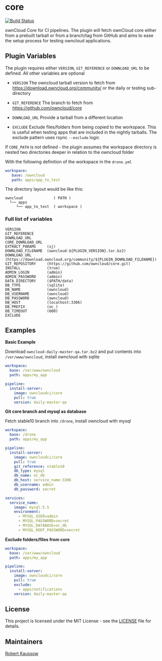 # core

[![Build Status](https://drone.owncloud.com/api/badges/owncloud-ci/core/status.svg)](https://drone.owncloud.com/owncloud-ci/core)

ownCloud Core for CI pipelines. The plugin will fetch ownCloud core either from a prebuilt tarball or from a branch/tag from GitHub and aims to ease the setup process for testing owncloud applications.

## Plugin Variables

The plugin requires either `VERSION`, `GIT_REFERENCE` or `DOWNLOAD_URL` to be defined. All other variables are optional

- `VERSION`
The owncloud tarball version to fetch from https://download.owncloud.org/community/ or the daily or testing sub-directory

- `GIT_REFERENCE`
The branch to fetch from https://github.com/owncloud/core

- `DOWNLOAD_URL`
Provide a tarball from a different location

- `EXCLUDE`
Exclude files/folders from being copied to the workspace. This is useful when testing apps that are included in the nightly tarballs. The exclude pattern uses rsync `--exclude` logic

If `CORE_PATH` is not defined - the plugin assumes the workspace directory is nested two directories deeper in relation to the owncloud folder

With the following definition of the workspace in the `drone.yml`

```yaml
workspace:
   base: /owncloud
   path: apps/app_to_test
```

The directory layout would be like this:

```console
owncloud              ( PATH )
  └── apps
     └── app_to_test  ( workspace )
```

### Full list of variables

```console
VERSION
GIT_REFERENCE
DOWNLOAD_URL
CORE_DOWNLOAD_URL
EXTRACT_PARAMS     (xj)
DOWNLOAD_FILENAME  (owncloud-${PLUGIN_VERSION}.tar.bz2)
DOWNLOAD_URL       (https://download.owncloud.org/community/${PLUGIN_DOWNLOAD_FILENAME})
GIT_REPOSITORY     (https://github.com/owncloud/core.git)
INSTALL            (true)
ADMIN_LOGIN        (admin)
ADMIN_PASSWORD     (admin)
DATA_DIRECTORY     ($PATH/data)
DB_TYPE            (sqlite)
DB_NAME            (owncloud)
DB_USERNAME        (owncloud)
DB_PASSWORD        (owncloud)
DB_HOST            (localhost:3306)
DB_PREFIX          (oc_)
DB_TIMEOUT         (600)
EXCLUDE
```

## Examples

**Basic Example**

Download `owncloud-daily-master-qa.tar.bz2` and put contents into `/var/www/owncloud`, install owncloud with sqlite

```yaml
workspace:
  base: /var/www/owncloud
  path: apps/my_app

pipeline:
  install-server:
    image: owncloudci/core
    pull: true
    version: daily-master-qa
```

**Git core branch and mysql as database**

Fetch stable10 branch into `/drone`, install owncloud with mysql

```yaml
workspace:
  base: /drone
  path: apps/my_app

pipeline:
  install-server:
    image: owncloudci/core
    pull: true
    git_reference: stable10
    db_type: mysql
    db_name: oc_db
    db_host: service_name:3306
    db_username: admin
    db_password: secret

services:
  service_name:
    image: mysql:5.5
    environment:
      - MYSQL_USER=admin
      - MYSQL_PASSWORD=secret
      - MYSQL_DATABASE=oc_db
      - MYSQL_ROOT_PASSWORD=secret
```

**Exclude folders/files from core**

```yaml
workspace:
  base: /var/www/owncloud
  path: apps/my_app

pipeline:
  install-server:
    image: owncloudci/core
    pull: true
    exclude:
      - apps/notifications
    version: daily-master-qa
```

## License

This project is licensed under the MIT License - see the [LICENSE](LICENSE) file for details.

## Maintainers

[Robert Kaussow](https://github.com/xoxys/)
